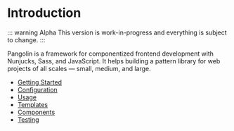 # Introduction

::: warning Alpha
This version is work-in-progress and everything is subject to change.
:::

Pangolin is a framework for componentized frontend development with Nunjucks, Sass, and JavaScript. It helps building a pattern library for web projects of all scales — small, medium, and large.

* [Getting Started](getting-started.md)
* [Configuration](configuration.md)
* [Usage](usage.md)
* [Templates](templates.md)
* [Components](components.md)
* [Testing](testing.md)
